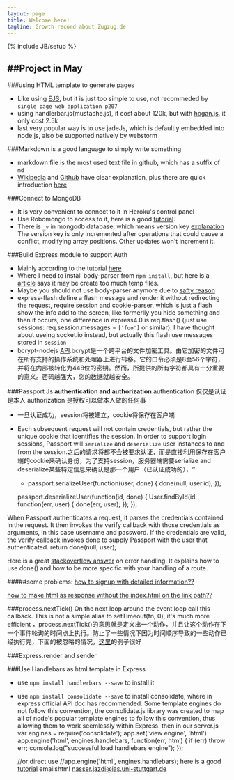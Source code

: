 ```yaml
---
layout: page
title: Welcome here!
tagline: Growth record about Zugzug.de
---
```

{% include JB/setup %}

##Project in May
---------------
###using HTML template to generate pages
- Like using [EJS](http://embeddedjs.com/), but it is just too simple to use, not recommeded by `single page web application p207`
- using handlerbar.js(mustache.js), it cost about 120k, but with [hogan.js](http://twitter.github.io/hogan.js/), it only cost 2.5k 
- last very popular way is to use jadeJs, which is defaultly embedded into node.js, also be supported natively by webstorm

###Markdown is a good language to simply write something
- markdown file is the most used text file in github,  which has a suffix of `md`
- [Wikipedia](http://zh.wikipedia.org/wiki/Markdown) and [Github](https://help.github.com/articles/markdown-basics) have clear explanation, plus there are quick introduction [here](http://jianshu.io/p/q81RER)

###Connect to MongoDB
- It is very convenient to connect to it in Heroku's control panel
- Use Robomongo to access to it, here is a good [tutorial](http://scotch.io/quick-tips/mongodb/connecting-to-mongodb-using-robomongo).
- There is `_v` in mongodb database, which means version key [explanation](http://aaronheckmann.tumblr.com/post/48943525537/mongoose-v3-part-1-versioning)
	The version key is only incremented after operations that could cause a conflict, modifying array positions. Other updates won't increment it.

###Build Express module to support Auth
- Mainly according to the tutorial [here](http://scotch.io/tutorials/javascript/easy-node-authentication-setup-and-local)
- Where I need to install body-parser from `npm install`, but here is a [article](http://andrewkelley.me/post/do-not-use-bodyparser-with-express-js.html) says it may be create too much temp files.
- Maybe you should not use body-parser anymore due to [safty reason](http://stackoverflow.com/questions/20228203/how-to-get-post-fields-in-express-without-using-bodyparser-middleware)
- express-flash:define a flash message and render it without redirecting the request, require session and cookie-parser, which is just a flash show the info add to the screen, like formerlly you hide something and then it occurs, one difference in express4.0 is req.flash() (just use sessions: req.session.messages = `['foo']` or similar).  I have thought about useing socket.io instead, but actually this flash use messages stored in `session`
- bcrypt-nodejs [API](https://www.npmjs.org/package/bcrypt-nodejs).bcrypt是一个跨平台的文件加密工具。由它加密的文件可在所有支持的操作系统和处理器上进行转移。它的口令必须是8至56个字符，并将在内部被转化为448位的密钥。然而，所提供的所有字符都具有十分重要的意义。密码越强大，您的数据就越安全。

###Passport Js
**authentication and authorization**
authentication 仅仅是认证是本人  authorization 是授权可以做本人做的任何事

- 一旦认证成功，session将被建立，cookie将保存在客户端
- Each subsequent request will not contain credentials, but rather the unique cookie that identifies the session. In order to support login sessions, Passport will `serialize` and `deserialize` user instances to and from the session.之后的请求将都不会被要求认证，而是直接利用保存在客户端的cookie来确认身份，为了支持session，服务器端需要serialize and deserialize某些特定信息来确认是那一个用户（已认证成功的），‘’
	- passport.serializeUser(function(user, done) {
	  done(null, user.id);
	});

	passport.deserializeUser(function(id, done) {
	  User.findById(id, function(err, user) {
	    done(err, user);
	  });
	});

When Passport authenticates a request, it parses the credentials contained in the request. It then invokes the verify callback with those credentials as arguments, in this case username and password. If the credentials are valid, the verify callback invokes done to supply Passport with the user that authenticated.
	return done(null, user);

Here is a great [stackoverflow answer](http://stackoverflow.com/questions/15711127/express-passport-node-js-error-handling) on error handling. It explains how to use done() and how to be more specific with your handling of a route.

#####some problems:
[how to signup with detailed information??](http://stackoverflow.com/questions/11784233/using-passportjs-how-does-one-pass-additional-form-fields-to-the-local-authenti)

[how to make html as response without the index.html on the link path??](http://expressjs.com/api.html#app.engine)

###process.nextTick()
	On the next loop around the event loop call this callback. This is not a simple alias to setTimeout(fn, 0), it's much more efficient
，process.nextTick()的意思就是定义出一个动作，并且让这个动作在下一个事件轮询的时间点上执行。防止了一些情况下因为时间顺序导致的一些动作已经执行完，下面的被忽略的情况，[这里](http://www.cnblogs.com/lengyuhong/archive/2013/03/31/2987745.html)的例子很好

###Express.render and sender

###Use Handlebars as html template in Express
- use `npm install handlerbars --save` to install it
- use `npm install consolidate --save` to install consolidate, where in express official API doc has recommended.
	Some template engines do not follow this convention, the consolidate.js library was created to map all of node's popular template engines to follow this convention, thus allowing them to work seemlessly within Express.
then in our server.js
	var engines = require('consolidate');
	app.set('view engine', 'html')
	app.engine('html', engines.handlebars, function(err, html) {
	    if (err) throw err;
	    console.log("successful load handlebars engine");
	});

	//or direct use 
	//app.engine('html', engines.handlebars);
here is a good [tutorial](http://expressjs-book.com/forums/topic/how-to-use-alternative-non-jade-template-engines-with-express/)
emailshtml
nasser.jazdi@ias.uni-stuttgart.de
